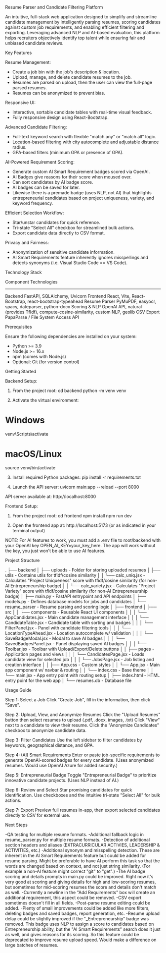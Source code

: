 Resume Parser and Candidate Filtering Platform

An intuitive, full-stack web application designed to simplify and streamline candidate management by intelligently parsing resumes, scoring candidates against custom job requirements, and enabling efficient filtering and exporting. Leveraging advanced NLP and AI-based evaluation, this platform helps recruiters objectively identify top talent while ensuring fair and unbiased candidate reviews.

Key Features

Resume Management:
- Create a job bin with the job's description & location.
- Upload, manage, and delete candidate resumes to the job.
- Resumes are parsed on upload, then the user can view the full-page parsed resumes.
- Resumes can be anonymized to prevent bias.

Responsive UI:
- Interactive, sortable candidate tables with real-time visual feedback.
- Fully responsive design using React-Bootstrap.

Advanced Candidate Filtering:
- Full-text keyword search with flexible "match any" or "match all" logic.
- Location-based filtering with city autocomplete and adjustable distance radius.
- GPA-based filters (minimum GPA or presence of GPA).

AI-Powered Requirement Scoring:
- Generate custom AI Smart Requirement badges scored via OpenAI.
- AI Badges give reasons for their score when moused over.
- Can sort candidates by AI badge score.
- AI badges can be saved for later.
- Likewise there is a premade badge (uses NLP, not AI) that highlights entrepreneurial candidates based on project uniqueness, variety, and keyword frequency.

Efficient Selection Workflow:
- Star/unstar candidates for quick reference.
- Tri-state "Select All" checkbox for streamlined bulk actions.
- Export candidate data directly to CSV format.

Privacy and Fairness:
- Anonymization of sensitive candidate information.
- AI Smart Requirements feature inherently ignores misspellings and detects synonyms (i.e. Visual Studio Code == VS Code).

Technology Stack

Component            Technologies
---------            ------------
Backend              FastAPI, SQLAlchemy, Uvicorn
Frontend             React, Vite, React-Bootstrap, react-bootstrap-typeahead
Resume Parser        PyMuPDF, easyocr, spacy, dateparser, python-docx
Scoring & NLP        OpenAI API, natural (provides TfIdf), compute-cosine-similarity, custom NLP, geolib
CSV Export           PapaParse / File System Access API

Prerequisites

Ensure the following dependencies are installed on your system:

- Python >= 3.9
- Node.js >= 16.x
- npm (comes with Node.js)
- Optional: Git (for version control)

Getting Started

Backend Setup:

1. From the project root:
cd backend
python -m venv venv

2. Activate the virtual environment:
# Windows
venv\Scripts\activate

# macOS/Linux
source venv/bin/activate

3. Install required Python packages:
pip install -r requirements.txt

4. Launch the API server:
uvicorn main:app --reload --port 8000

API server available at: http://localhost:8000

Frontend Setup:

1. From the project root:
cd frontend
npm install
npm run dev

2. Open the frontend app at: http://localhost:5173 (or as indicated in your terminal output)

NOTE: For AI features to work, you must add a .env file to root/backend with your OpenAI key OPEN_AI_KEY=your_key_here. The app will work without the key, you just won't be able to use AI features.

Project Structure

.
├── backend
│   ├── uploads                       - Folder for storing uploaded resumes
│   ├── utils                         - Contains utils for tfidf/cosine similarity
│   │   └── calc_uniq.jsx             - Calculates "Project Uniqueness" score with tfidf/cosine similarity (for non-AI Entrepreneurship badge)
│   │   └── calc_variety.jsx          - Calculates "Project Variety" score with tfidf/cosine similarity (for non-AI Entrepreneurship badge)
│   ├── main.py                       - FastAPI entrypoint and API endpoints
│   ├── models.py                     - Defines database models for jobs and candidates
│   └── resume_parser                 - Resume parsing and scoring logic
│
├── frontend
│   ├── src
│   │   ├── components                - Reusable React UI components
│   │   │   └── AppCandidates.jsx     - Main candidate management interface
│   │   │   └── CandidateTable.jsx    - Candidate table with sorting and badges
│   │   │   └── FilterPanel.jsx       - Panel with candidate filtering tools
│   │   │   └── LocationTypeAhead.jsx - Location autocomplete w/ validation
│   │   │   └── SaveBadgeModal.jsx    - Modal to save AI badges
│   │   │   └── SavedBadgesPanel.jsx  - Panel displaying saved AI badges
│   │   │   └── Toolbar.jsx           - Toolbar with Upload/Export/Delete buttons
│   │   ├── pages                     - Application pages and views
│   │   │   └── CandidatesPage.jsx    - Loads candidate view for selected job
│   │   │   └── JobsPage.jsx          - Job listing and creation interface
│   │   ├── App.css                   - Custom styles
│   │   └── App.jsx                   - Main app component w/ navbar & routing
│   │   └── index.css                 - Base theme
│   │   └── main.jsx                  - App entry point with routing setup
│   ├── index.html                    - HTML entry point for the web app
│
└── resumes.db                       - Database file

Usage Guide

Step 1: Select a Job
Click "Create Job", fill in the information, then click "Save".

Step 2: Upload, View, and Anonymize Resumes
Click the "Upload Resumes" button then select resumes to upload (.pdf, .docx, images, .txt)
Click "View" next to a candidate to view their resume.
Click the "Anonymize Candidates" checkbox to anonymize candidate data.

Step 3: Filter Candidates
Use the left sidebar to filter candidates by keywords, geographical distance, and GPA.

Step 4: (AI) Smart Requirements
Enter or paste job-specific requirements to generate OpenAI-scored badges for every candidate. (Uses anonymized resumes. Would use OpenAI Azure for added security.)

Step 5: Entrepreneurial Badge
Toggle "Entrepreneurial Badge" to prioritize innovative candidate projects. (Uses NLP instead of AI.)

Step 6: Review and Select
Star promising candidates for quick identification.
Use checkboxes and the intuitive tri-state "Select All" for bulk actions.

Step 7: Export
Preview full resumes in-app, then export selected candidates directly to CSV for external use.

Next Steps

-QA testing for multiple resume formats.
-Additional fallback logic in resume_parser.py for multiple resume formats.
-Detection of additional section headers and aliases (EXTRACURRICULAR ACTIVIES, LEADERSHIP & ACTIVITIES, etc.)
-Additional synonym and misspelling detection. These are inherent in the AI Smart Requirements feature but could be added for resume parsing. Might be preferable to have AI perform this task so that the words are changed based on context, and not just string similarity. (For example a non-AI feature might correct "git" to "get".)
-The AI badge scoring and details prompts in main.py could be improved. Right now it's very good at scoring and giving details for high and low-scoring resumes, but sometimes for mid-scoring resumes the score and details don't match as well.
-Currently a newline in the "Add Requirements" box will create an additional requirement, this aspect could be removed.
-CSV export sometimes doesn't fill in all fields.
-Post-parse resume editing could be added.
-Plenty of small improvements could be added like more filters, deleting badges and saved badges, report generation, etc.
-Resume upload delay could be slightly improved if the "_Entrepreneurship" badge was removed. This badge uses NLP to assign a score to candidates based on Entrepreneurship ability, but the "AI Smart Requirements" search does it just as well, and gives reasons for its scoring. So this feature could be deprecated to improve resume upload speed. Would make a difference on large batches of resumes.